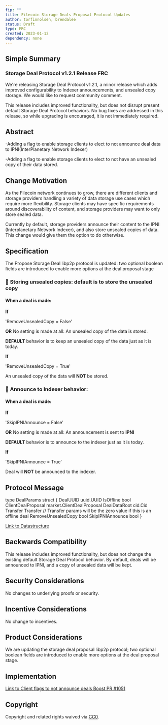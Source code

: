 ```yaml
---
fip: ""
title: Filecoin Storage Deals Proposal Protocol Updates
author: torfinnolsen, brendalee
status: Draft
type: FRC
created: 2023-01-12
dependency: none
---
```


## Simple Summary

### Storage Deal Protocol v1.2.1 Release FRC
We're releasing Storage Deal Protocol v1.2.1, a minor release which adds improved configurability to Indexer announcements, and unsealed copy storage. We would like to request community comment.


This release includes improved functionality, but does not disrupt present default Storage Deal Protocol behaviors. No bug fixes are addressed in this release, so while upgrading is encouraged, it is not immediately required.


## Abstract

-Adding a flag to enable storage clients to elect to not announce deal data to IPNI(InterPlanetary Network Indexer)


-Adding a flag to enable storage clients to elect to not have an unsealed copy of their data stored.



## Change Motivation

As the Filecoin network continues to grow, there are different clients and storage providers handling a variety of data storage use cases which require more flexibility. Storage clients may have specific requirements around discoverability of content, and storage providers may want to only store sealed data. 

Currently by default, storage providers announce their content to the IPNI (Interplanetary Network Indexer), and also store unsealed copies of data. This change would give them the option to do otherwise. 

## Specification



The Propose Storage Deal libp2p protocol is updated: two optional boolean fields are introduced to enable more options at the deal proposal stage

### :file_folder: **Storing unsealed copies:** default is to store the unsealed copy ###
#### When a deal is made: ####


**If**


   'RemoveUnsealedCopy = False'


**OR** No setting is made at all: An unsealed copy of the data is stored.


**DEFAULT** behavior is to keep an unsealed copy of the data just as it is today.


**If**


   'RemoveUnsealedCopy = True'


An unsealed copy of the data will **NOT** be stored.

### :satellite: **Announce to Indexer behavior:** ###


#### When a deal is made: ####


**If**


   'SkipIPNIAnnounce = False'


**OR** No setting is made at all: An announcement is sent to **IPNI**


**DEFAULT** behavior is to announce to the indexer just as it is today.


**If**


   'SkipIPNIAnnounce = True'


Deal will **NOT** be announced to the indexer.

## **Protocol Message**

   type DealParams struct {
	   DealUUID           uuid.UUID
	   IsOffline          bool
	   ClientDealProposal market.ClientDealProposal
	   DealDataRoot       cid.Cid
	   Transfer           Transfer // Transfer params will be the zero value if this is an offline deal
	   RemoveUnsealedCopy bool
	   SkipIPNIAnnounce   bool
   }

[Link to Datastructure](https://github.com/filecoin-project/boost/blob/5f6d9e45fec69735dbdbf5c8f3d3510c26bb0a39/storagemarket/types/types.go#L80-L88)

## **Backwards Compatibility**

This release includes improved functionality, but does not change the existing default Storage Deal Protocol behavior. By default, deals will be announced to IPNI, and a copy of unsealed data will be kept.

## **Security Considerations**

No changes to underlying proofs or security.

## **Incentive Considerations**

No change to incentives.

## **Product Considerations**

We are updating the storage deal proposal libp2p protocol; two optional boolean fields are introduced to enable more options at the deal proposal stage. 

## **Implementation**

[Link to Client flags to not announce deals Boost PR #1051](https://github.com/filecoin-project/boost/pull/1051#top)

## **Copyright**

Copyright and related rights waived via [CC0](https://creativecommons.org/publicdomain/zero/1.0/).


